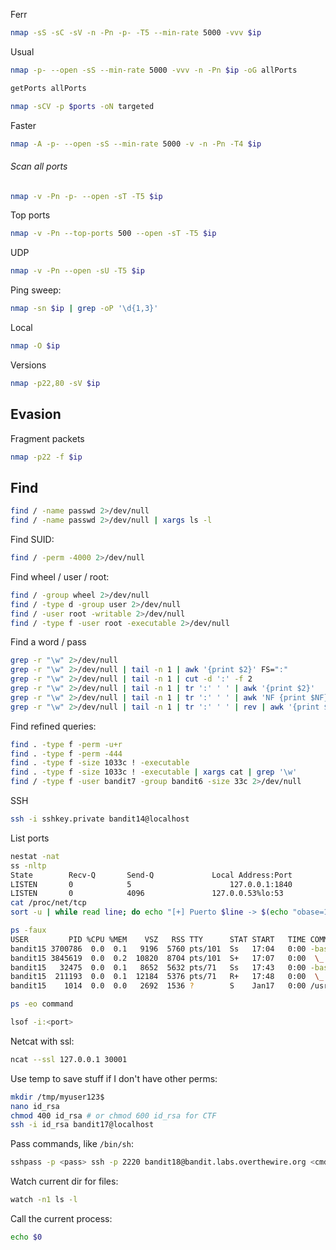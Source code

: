 Ferr

```bash
nmap -sS -sC -sV -n -Pn -p- -T5 --min-rate 5000 -vvv $ip
```

Usual

```bash
nmap -p- --open -sS --min-rate 5000 -vvv -n -Pn $ip -oG allPorts
```

```bash
getPorts allPorts
```

```bash
nmap -sCV -p $ports -oN targeted
```

Faster

```bash
nmap -A -p- --open -sS --min-rate 5000 -v -n -Pn -T4 $ip
```

###### Scan all ports

```bash
nmap -v -Pn -p- --open -sT -T5 $ip
```

Top ports

```bash
nmap -v -Pn --top-ports 500 --open -sT -T5 $ip
```

UDP

```bash
nmap -v -Pn --open -sU -T5 $ip
```

Ping sweep:

```bash
nmap -sn $ip | grep -oP '\d{1,3}'
```

Local

```bash
nmap -O $ip
```

Versions

```bash
nmap -p22,80 -sV $ip
```

## Evasion

Fragment packets

```bash
nmap -p22 -f $ip
```

## Find

```bash
find / -name passwd 2>/dev/null
find / -name passwd 2>/dev/null | xargs ls -l
```

Find SUID:

```bash
find / -perm -4000 2>/dev/null
```

Find wheel / user / root:

```bash
find / -group wheel 2>/dev/null
find / -type d -group user 2>/dev/null
find / -user root -writable 2>/dev/null
find / -type f -user root -executable 2>/dev/null
```

Find a word / pass

```bash
grep -r "\w" 2>/dev/null
grep -r "\w" 2>/dev/null | tail -n 1 | awk '{print $2}' FS=":"
grep -r "\w" 2>/dev/null | tail -n 1 | cut -d ':' -f 2
grep -r "\w" 2>/dev/null | tail -n 1 | tr ':' ' ' | awk '{print $2}'
grep -r "\w" 2>/dev/null | tail -n 1 | tr ':' ' ' | awk 'NF {print $NF}'
grep -r "\w" 2>/dev/null | tail -n 1 | tr ':' ' ' | rev | awk '{print $1}' | rev
```

Find refined queries:

```bash
find . -type f -perm -u+r
find . -type f -perm -444
find . -type f -size 1033c ! -executable
find . -type f -size 1033c ! -executable | xargs cat | grep '\w'
find / -type f -user bandit7 -group bandit6 -size 33c 2>/dev/null
```

SSH

```bash
ssh -i sshkey.private bandit14@localhost
```

List ports

```bash
nestat -nat
ss -nltp
State        Recv-Q       Send-Q             Local Address:Port              Peer Address:Port      Process
LISTEN       0            5                      127.0.0.1:1840                   0.0.0.0:*
LISTEN       0            4096               127.0.0.53%lo:53                     0.0.0.0:*
cat /proc/net/tcp
sort -u | while read line; do echo "[+] Puerto $line -> $(echo "obase=10; ibase=16; $line" | bc) - OPEN" ; done

ps -faux
USER         PID %CPU %MEM    VSZ   RSS TTY      STAT START   TIME COMMAND
bandit15 3700786  0.0  0.1   9196  5760 pts/101  Ss   17:04   0:00 -bash
bandit15 3845619  0.0  0.2  10820  8704 pts/101  S+   17:07   0:00  \_ openssl s_client -connect
bandit15   32475  0.0  0.1   8652  5632 pts/71   Ss   17:43   0:00 -bash
bandit15  211193  0.0  0.1  12184  5376 pts/71   R+   17:48   0:00  \_ ps -faux
bandit15    1014  0.0  0.0   2692  1536 ?        S    Jan17   0:00 /usr/bin/sendonpass 30000 /home/bandit1

ps -eo command

lsof -i:<port>
```

Netcat with ssl:

```bash
ncat --ssl 127.0.0.1 30001
```

Use temp to save stuff if I don't have other perms:

```bash
mkdir /tmp/myuser123$
nano id_rsa
chmod 400 id_rsa # or chmod 600 id_rsa for CTF
ssh -i id_rsa bandit17@localhost
```

Pass commands, like `/bin/sh`:

```bash
sshpass -p <pass> ssh -p 2220 bandit18@bandit.labs.overthewire.org <cmd>
```

Watch current dir for files:

```bash
watch -n1 ls -l
```

Call the current process:

```bash
echo $0
```
